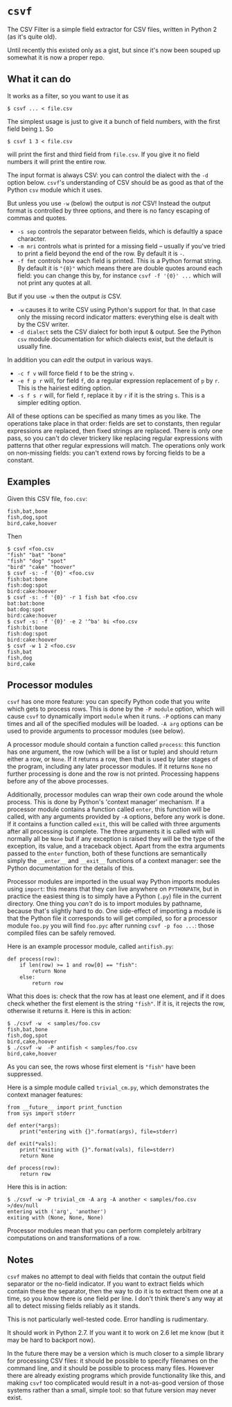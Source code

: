 # `csvf`
The CSV Filter is a simple field extractor for CSV files, written in Python 2 (as it's quite old).

Until recently this existed only as a gist, but since it's now been souped up somewhat it is now a proper repo.

## What it can do
It works as a filter, so you want to use it as

```
$ csvf ... < file.csv
```

The simplest usage is just to give it a bunch of field numbers, with the first field being `1`.  So


```
$ csvf 1 3 < file.csv
```

will print the first and third field from `file.csv`.  If you give it no field numbers it will print the entire row.

The input format is always CSV: you can control the dialect with the `-d` option below.  `csvf`'s understanding of CSV should be as good as that of the Python `csv` module which it uses.

But unless you use `-w` (below) the output is *not* CSV!  Instead the output format is controlled by three options, and there is no fancy escaping of commas and quotes.

- `-s sep` controls the separator between fields, which is defaultly a space character.
- `-m mri` controls what is printed for a missing field – usually if you've tried to print a field beyond the end of the row.  By default it is `-`.
- `-f fmt` controls how each field is printed.  This is a Python format string.  By default it is `"{0}"` which means there are double quotes around each field: you can change this by, for instance `csvf -f '{0}' ...` which will not print any quotes at all.

But if you use `-w` then the output *is* CSV.

- `-w` causes it to write CSV using Python's support for that.  In that case only the missing record indicator matters: everything else is dealt with by the CSV writer.
- `-d dialect` sets the CSV dialect for both input & output.  See the Python `csv` module documentation for which dialects exist, but the default is usually fine.

In addition you can *edit* the output in various ways.

- `-c f v` will force field `f` to be the string `v`.
- `-e f p r` will, for field `f`, do a regular expression replacement of `p` by `r`.  This is the hairiest editing option.
- `-s f s r` will, for field `f`, replace it by `r` if it is the string `s`.  This is a simpler editing option.

All of these options can be specified as many times as you like.  The operations take place in that order: fields are set to constants, then regular expressions are replaced, then fixed strings are replaced.  There is only one pass, so you can't do clever trickery like replacing regular expressions with patterns that other regular expressions will match.  The operations only work on non-missing fields: you can't extend rows by forcing fields to be a constant.

## Examples
Given this CSV file, `foo.csv`:

```
fish,bat,bone
fish,dog,spot
bird,cake,hoover
```

Then

```
$ csvf <foo.csv
"fish" "bat" "bone"
"fish" "dog" "spot"
"bird" "cake" "hoover"
$ csvf -s: -f '{0}' <foo.csv
fish:bat:bone
fish:dog:spot
bird:cake:hoover
$ csvf -s: -f '{0}' -r 1 fish bat <foo.csv
bat:bat:bone
bat:dog:spot
bird:cake:hoover
$ csvf -s: -f '{0}' -e 2 '^ba' bi <foo.csv
fish:bit:bone
fish:dog:spot
bird:cake:hoover
$ csvf -w 1 2 <foo.csv
fish,bat
fish,dog
bird,cake
```

## Processor modules
`csvf` has one more feature: you can specify Python code that you write which gets to process rows.  This is done by the `-P module` option, which will cause `csvf` to dynamically import `module` when it runs. `-P` options can many times and all of the specified modules will be loaded.  `-A arg` options can be used to provide arguments to processor modules (see below).

A processor module should contain a function called `process`: this function has one argument, the row (which will be a list or tuple) and should return either a row, or `None`.  If it returns a row, then that is used by later stages of the program, including any later processor modules.  If it returns `None` no further processing is done and the row is not printed.  Processing happens before any of the above processes.

Additionally, processor modules can wrap their own code around the whole process.  This is done by Python's 'context manager' mechanism.  If a processor module contains a function called `enter`, this function will be called, with any arguments provided by `-A` options, before any work is done.  If it contains a function called `exit`, this will be called with three arguments after all processing is complete.  The three arguments it is called with will normally all be `None` but if any exception is raised they will be the type of the exception, its value, and a traceback object.  Apart from the extra arguments passed to the `enter` function, both of these functions are semantically simply the `__enter__` and `__exit__` functions of a context manager: see the Python documentation for the details of this.

Processor modules are imported in the usual way Python imports modules using `import`: this means that they can live anywhere on `PYTHONPATH`, but in practice the easiest thing is to simply have a Python (`.py`) file in the current directory.  One thing you *can't* do is to import modules by pathname, because that's slightly hard to do.  One side-effect of importing a module is that the Python file it corresponds to will get compiled, so for a processor module `foo.py` you will find `foo.pyc` after running `csvf -p foo ...`: those compiled files can be safely removed.

Here is an example processor module, called `antifish.py`:

```
def process(row):
    if len(row) >= 1 and row[0] == "fish":
        return None
    else:
        return row
```

What this does is: check that the row has at least one element, and if it does check whether the first element is the string `"fish"`.  If it is, it rejects the row, otherwise it returns it.  Here is this in action:

```
$ ./csvf -w  < samples/foo.csv
fish,bat,bone
fish,dog,spot
bird,cake,hoover
$ ./csvf -w  -P antifish < samples/foo.csv
bird,cake,hoover
```

As you can see, the rows whose first element is `"fish"` have been suppressed.

Here is a simple module called `trivial_cm.py`, which demonstrates the context manager features:

```
from __future__ import print_function
from sys import stderr

def enter(*args):
    print("entering with {}".format(args), file=stderr)

def exit(*vals):
    print("exiting with {}".format(vals), file=stderr)
    return None

def process(row):
    return row
```

Here this is in action:

```
$ ./csvf -w -P trivial_cm -A arg -A another < samples/foo.csv >/dev/null
entering with ('arg', 'another')
exiting with (None, None, None)
```

Processor modules mean that you can perform completely arbitrary computations on and transformations of a row.

## Notes
`csvf` makes no attempt to deal with fields that contain the output field separator or the no-field indicator.  If you want to extract fields which contain these the separator, then the way to do it is to extract them one at a time, so you know there is one field per line.  I don't think there's any way at all to detect missing fields reliably as it stands.

This is not particularly well-tested code.  Error handling is rudimentary.

It should work in Python 2.7.  If you want it to work on 2.6 let me know (but it may be hard to backport now).

In the future there may be a version which is much closer to a simple library for processing CSV files: it should be possible to specify filenames on the command line, and it should be possible to process many files.  However there are already existing programs which provide functionality like this, and making `csvf` too complicated would result in a not-as-good version of those systems rather than a small, simple tool: so that future version may never exist.
